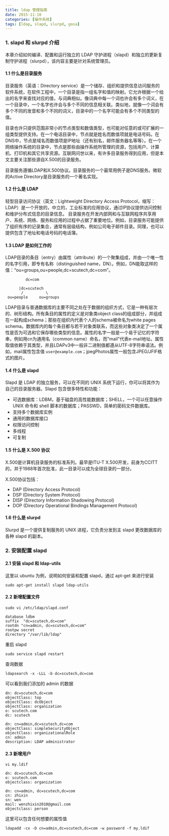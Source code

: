 ```yaml
---
title: ldap 管理指南
date: 2015-11-10
categories: [操作系统]
tags: [ldap, slapd, slurpd, gosa]
---
```


### 1. slapd 和 slurpd 介绍

本章介绍如何编译、配置和运行独立的 LDAP 守护进程（slapd）和独立的更新复制守护进程（slurpd），该内容主要是针对系统管理员。

#### 1.1 什么是目录服务

目录服务（英语：Directory service）是一个储存、组织和提供信息访问服务的软件系统，在软件工程中，一个目录是指一组名字和值的映射。它允许根据一个给出的名字来查找对应的值，与词典相似。像词典中每一个词也许会有多个词义，在一个目录中，一个名字也许会与多个不同的信息相关联。类似地，就像一个词会有多个不同的发音和多个不同的词义，目录中的一个名字可能会有多个不同类型的值。

目录也许只提供范围非常小的节点类型和数值类型，也可能对任意的或可扩展的一组类型提供支持。在一个电话目录中，节点就是姓名而数值项就是电话号码。在DNS中，节点是域名而数值项是IP地址（还有别名，邮件服务器名等等）。在一个网络操作系统的目录中，节点是那些由操作系统所管理的资源，包括用户、计算机、打印机和其它共享资源。互联网问世以来，有许多目录服务得到应用，但是本文主要关注那些源自X.500的目录服务。

目录服务遵循LDAP和X.500协议。目录服务的一个最常用例子是DNS服务。微软的Active Directory是目录服务的一个著名实现。

#### 1.2 什么是 LDAP

轻型目录访问协议（英文：Lightweight Directory Access Protocol，缩写：LDAP）是一个开放的，中立的，工业标准的应用协议，通过IP协议提供访问控制和维护分布式信息的目录信息。 目录服务在开发内部网和与互联网程序共享用户、系统、网络、服务和应用的过程中占据了重要地位。例如，目录服务可能提供了组织有序的记录集合，通常有层级结构，例如公司电子邮件目录。同理，也可以提供包含了地址和电话号码的电话簿。

#### 1.3 LDAP 是如何工作的

LDAP目录的条目（entry）由属性（attribute）的一个聚集组成，并由一个唯一性的名字引用，即专有名称（distinguished name，DN）。例如，DN能取这样的值：“ou=groups,ou=people,dc=scutech,dc=com”。

```
         dc=com

      |dc=scutech
       /          \
 ou=people     ou=groups
```

LDAP目录与普通数据库的主要不同之处在于数据的组织方式，它是一种有层次的、树形结构。所有条目的属性的定义是对象类object class的组成部分，并组成在一起构成schema；那些在组织内代表个人的schema被命名为white pages schema。数据库内的每个条目都与若干对象类联系，而这些对象类决定了一个属性是否为可选和它保存哪些类型的信息。属性的名字一般是一个易于记忆的字符串，例如用cn为通用名（common name）命名，而"mail"代表e-mail地址。属性取值依赖于其类型，并且LDAPv3中一般非二进制值都遵从UTF-8字符串语法。例如，mail属性包含值 `user@example.com`；jpegPhotos属性一般包含JPEG/JFIF格式的图片。

#### 1.4 什么是 slapd

Slapd 是 LDAP 的独立服务，可以在不同的 UNIX 系统下运行，你可以将其作为自己的目录服务器。Slapd 包含很多特性和功能：
* 可选数据库：LDBM，基于磁盘的高性能数据库；SHELL，一个可以任意操作 UNIX 命令和 shell 脚本的数据库；PASSWD，简单的密码文件数据库。
* 支持多个数据库实例
* 通用的数据库接口
* 权限访问控制
* 多线程
* 可复制

#### 1.5 什么是 X.500 协议

X.500是计算机目录服务的标准系列。最早是ITU-T X.500开发，前身为CCITT的，并于1988年首次批准，此一目录可以成为全球目录的一部分。

X.500协议包括：

* DAP (Directory Access Protocol)
* DSP (Directory System Protocol)
* DISP (Directory Information Shadowing Protocol)
* DOP (Directory Operational Bindings Management Protocol)

#### 1.6 什么是 slurpd

Slurpd 是一个提供复制服务的 UNIX 进程，它负责分发到主 slapd 更改数据库的各种 slapd 的副本。

### 2. 安装配置 slapd

#### 2.1 安装 slapd 和 ldap-utils

这里以 ubuntu 为例，说明如何安装和配置 slapd，通过 apt-get 来进行安装

```
sudo apt-get install slapd ldap-utils
```

#### 2.2 新增配置文件

```
sudo vi /etc/ldap/slapd.conf
```
```
database ldbm
suffix  "dc=scutech,dc=com"
rootdn "cn=admin, dc=scutech,dc=com"
rootpw secret
directory "/var/lib/ldap"
```

重启 slapd
```
sudo service slapd restart
```

查询数据
```
ldapsearch -x -LLL -b dc=scutech,dc=com
```

可以看到我们添加的 admin 的数据
```
dn: dc=scutech,dc=com
objectClass: top
objectClass: dcObject
objectClass: organization
o: scutech.com
dc: scutech

dn: cn=admin,dc=scutech,dc=com
objectClass: simpleSecurityObject
objectClass: organizationalRole
cn: admin
description: LDAP administrator
```

#### 2.3 新增用户
```
vi my.ldif
```
```
dn: dc=scutech,dc=com
o: scutech.com
objectclass: organization

dn: cn=admin, dc=scutech,dc=com
cn: zhixin
sn: wen
mail: wenzhixin2010@gmail.com
objectclass: person
```
这里可以包含任何想要的属性值

```
ldapadd -cx -D cn=admin,dc=scutech,dc=com -w password -f my.ldif
```
